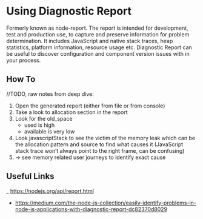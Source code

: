 # Using Diagnostic Report

Formerly known as node-report. The report is intended for development, test and
production use, to capture and preserve information for problem determination.
It includes JavaScript and native stack traces, heap statistics, platform
information, resource usage etc. Diagnostic Report can be useful to discover
configuration and component version issues with in your process.

## How To

//TODO, raw notes from deep dive:

1. Open the generated report (either from file or from console)
2. Take a look to allocation section in the report
3. Look for the old_space
    - used is high
    - available is very low
4. Look javascriptStack to see the victim of the memory leak which can be the allocation pattern and source to find what causes it (JavaScript stack trace won’t always point to the right frame, can be confusing)
5. -> see memory related user journeys to identify exact cause

## Useful Links

_ https://nodejs.org/api/report.html
- https://medium.com/the-node-js-collection/easily-identify-problems-in-node-js-applications-with-diagnostic-report-dc82370d8029
